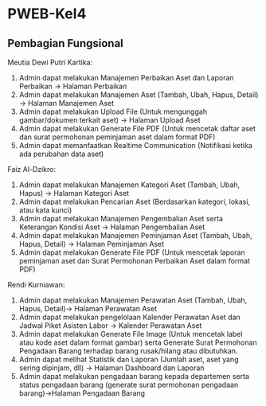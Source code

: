 # PWEB-Kel4




## Pembagian Fungsional
Meutia Dewi Putri Kartika:

1. Admin dapat melakukan Manajemen Perbaikan Aset dan Laporan Perbaikan -> Halaman Perbaikan
2. Admin dapat melakukan Manajemen Aset (Tambah, Ubah, Hapus, Detail) -> Halaman Manajemen Aset
3. Admin dapat melakukan Upload File (Untuk mengunggah gambar/dokumen terkait aset) -> Halaman Upload Aset
4. Admin dapat melakukan Generate File PDF (Untuk mencetak daftar aset dan surat permohonan peminjaman aset dalam format PDF)
5. Admin dapat memanfaatkan Realtime Communication (Notifikasi ketika ada perubahan data aset)

Faiz Al-Dzikro:

1. Admin dapat melakukan Manajemen Kategori Aset (Tambah, Ubah, Hapus) -> Halaman Kategori Aset
2. Admin dapat melakukan Pencarian Aset (Berdasarkan kategori, lokasi, atau kata kunci)
3. Admin dapat melakukan Manajemen Pengembalian Aset serta Keterangan Kondisi Aset -> Halaman Pengembalian Aset
4. Admin dapat melakukan Manajemen Peminjaman Aset (Tambah, Ubah, Hapus, Detail) -> Halaman Peminjaman Aset
5. Admin dapat melakukan Generate File PDF (Untuk mencetak laporan peminjaman aset dan Surat Permohonan Perbaikan Aset dalam format PDF)

Rendi Kurniawan:

1. Admin dapat melakukan Manajemen Perawatan Aset (Tambah, Ubah, Hapus, Detail)-> Halaman Perawatan Aset
2. Admin dapat melakukan pengelolaan Kalender Perawatan Aset dan Jadwal Piket Asisten Labor -> Kalender Perawatan Aset
3. Admin dapat melakukan Generate File Image (Untuk mencetak label atau kode aset dalam format gambar) serta Generate Surat Permohonan Pengadaan Barang terhadap barang rusak/hilang atau dibutuhkan.
4. Admin dapat melihat Statistik dan Laporan (Jumlah aset, aset yang sering dipinjam, dll) -> Halaman Dashboard dan Laporan
5. Admin dapat melakukan pengadaan barang kepada departemen  serta status pengadaan barang (generate surat permohonan pengadaan barang)->Halaman Pengadaan Barang
